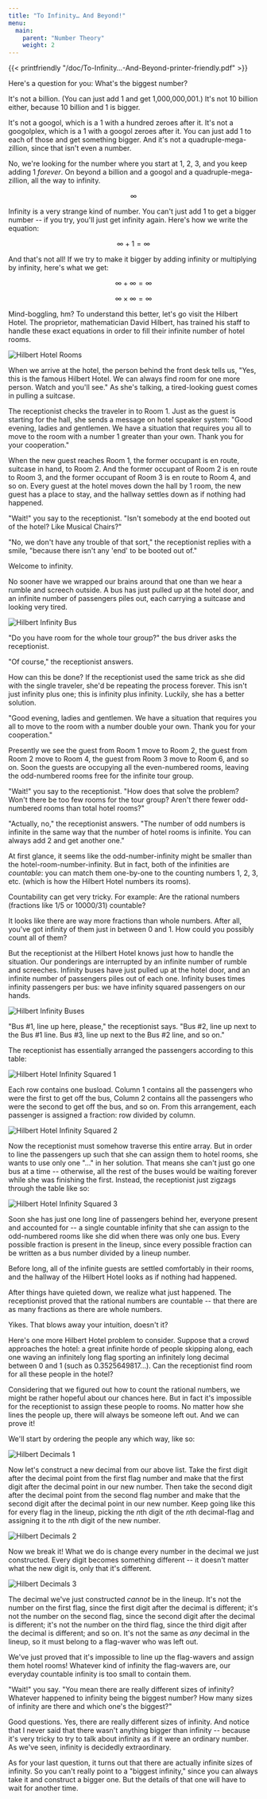 ```yaml
---
title: "To Infinity… And Beyond!"
menu:
  main:
    parent: "Number Theory"
    weight: 2
---
```



{{< printfriendly "/doc/To-Infinity…-And-Beyond-printer-friendly.pdf" >}}

Here's a question for you: What's the biggest number?

It's not a billion. (You can just add 1 and get 1,000,000,001.) It's not 10 billion either, because 10 billion and 1 is bigger.

It's not a googol, which is a 1 with a hundred zeroes after it. It's not a googolplex, which is a 1 with a googol zeroes after it. You can just add 1 to each of those and get something bigger. And it's not a quadruple-mega-zillion, since that isn't even a number.

No, we're looking for the number where you start at 1, 2, 3, and you keep adding 1 *forever*. On beyond a billion and a googol and a quadruple-mega-zillion, all the way to infinity.

$$ \infty $$

Infinity is a very strange kind of number. You can't just add 1 to get a bigger number -- if you try, you'll just get infinity again. Here's how we write the equation:

$$ \infty + 1 = \infty $$

And that's not all! If we try to make it bigger by adding infinity or multiplying by infinity, here's what we get:

$$ \infty + \infty = \infty $$

$$ \infty \times \infty = \infty $$

Mind-boggling, hm? To understand this better, let's go visit the Hilbert Hotel. The proprietor, mathematician David Hilbert, has trained his staff to handle these exact equations in order to fill their infinite number of hotel rooms.

![Hilbert Hotel Rooms](/img/Hilbert-Hotel-Rooms.png)

When we arrive at the hotel, the person behind the front desk tells us, "Yes, this is the famous Hilbert Hotel. We can always find room for one more person. Watch and you'll see." As she's talking, a tired-looking guest comes in pulling a suitcase.

The receptionist checks the traveler in to Room 1. Just as the guest is starting for the hall, she sends a message on hotel speaker system: "Good evening, ladies and gentlemen. We have a situation that requires you all to move to the room with a number 1 greater than your own. Thank you for your cooperation."

When the new guest reaches Room 1, the former occupant is en route, suitcase in hand, to Room 2. And the former occupant of Room 2 is en route to Room 3, and the former occupant of Room 3 is en route to Room 4, and so on. Every guest at the hotel moves down the hall by 1 room, the new guest has a place to stay, and the hallway settles down as if nothing had happened.

"Wait!" you say to the receptionist. "Isn't somebody at the end booted out of the hotel? Like Musical Chairs?"

"No, we don't have any trouble of that sort," the receptionist replies with a smile, "because there isn't any 'end' to be booted out of."

Welcome to infinity.

No sooner have we wrapped our brains around that one than we hear a rumble and screech outside. A bus has just pulled up at the hotel door, and an infinite number of passengers piles out, each carrying a suitcase and looking very tired.

![Hilbert Infinity Bus](/img/Hilbert-Infinity-Bus.png)

"Do you have room for the whole tour group?" the bus driver asks the receptionist.

"Of course," the receptionist answers.

How can this be done? If the receptionist used the same trick as she did with the single traveler, she'd be repeating the process forever. This isn't just infinity plus one; this is infinity plus infinity. Luckily, she has a better solution.

"Good evening, ladies and gentlemen. We have a situation that requires you all to move to the room with a number double your own. Thank you for your cooperation."

Presently we see the guest from Room 1 move to Room 2, the guest from Room 2 move to Room 4, the guest from Room 3 move to Room 6, and so on. Soon the guests are occupying all the even-numbered rooms, leaving the odd-numbered rooms free for the infinite tour group.

"Wait!" you say to the receptionist. "How does that solve the problem? Won't there be too few rooms for the tour group? Aren't there fewer odd-numbered rooms than total hotel rooms?"

"Actually, no," the receptionist answers. "The number of odd numbers is infinite in the same way that the number of hotel rooms is infinite. You can always add 2 and get another one."

At first glance, it seems like the odd-number-infinity might be smaller than the hotel-room-number-infinity. But in fact, both of the infinities are *countable*: you can match them one-by-one to the counting numbers 1, 2, 3, etc. (which is how the Hilbert Hotel numbers its rooms).

Countability can get very tricky. For example: Are the rational numbers (fractions like 1/5 or 10000/31) countable?

It looks like there are way more fractions than whole numbers. After all, you've got infinity of them just in between 0 and 1. How could you possibly count all of them?

But the receptionist at the Hilbert Hotel knows just how to handle the situation. Our ponderings are interrupted by an infinite number of rumble and screeches. Infinity buses have just pulled up at the hotel door, and an infinite number of passengers piles out of each one. Infinity buses times infinity passengers per bus: we have infinity squared passengers on our hands.

![Hilbert Infinity Buses](/img/Hilbert-Infinity-Buses.jpg)

"Bus #1, line up here, please," the receptionist says. "Bus #2, line up next to the Bus #1 line. Bus #3, line up next to the Bus #2 line, and so on."

The receptionist has essentially arranged the passengers according to this table:

![Hilbert Hotel Infinity Squared 1](/img/Hilbert-Hotel-Infinity-Squared-1.jpg)

Each row contains one busload. Column 1 contains all the passengers who were the first to get off the bus, Column 2 contains all the passengers who were the second to get off the bus, and so on. From this arrangement, each passenger is assigned a fraction: row divided by column.

![Hilbert Hotel Infinity Squared 2](/img/Hilbert-Hotel-Infinity-Squared-2.jpg)

Now the receptionist must somehow traverse this entire array. But in order to line the passengers up such that she can assign them to hotel rooms, she wants to use only one "..." in her solution. That means she can't just go one bus at a time -- otherwise, all the rest of the buses would be waiting forever while she was finishing the first. Instead, the receptionist just zigzags through the table like so:

![Hilbert Hotel Infinity Squared 3](/img/Hilbert-Hotel-Infinity-Squared-3.jpg)

Soon she has just one long line of passengers behind her, everyone present and accounted for -- a single countable infinity that she can assign to the odd-numbered rooms like she did when there was only one bus. Every possible fraction is present in the lineup, since every possible fraction can be written as a bus number divided by a lineup number.

Before long, all of the infinite guests are settled comfortably in their rooms, and the hallway of the Hilbert Hotel looks as if nothing had happened.

After things have quieted down, we realize what just happened. The receptionist proved that the rational numbers are countable -- that there are as many fractions as there are whole numbers.

Yikes. That blows away your intuition, doesn't it?

Here's one more Hilbert Hotel problem to consider. Suppose that a crowd approaches the hotel: a great infinite horde of people skipping along, each one waving an infinitely long flag sporting an infinitely long decimal between 0 and 1 (such as 0.3525649817...). Can the receptionist find room for all these people in the hotel?

Considering that we figured out how to count the rational numbers, we might be rather hopeful about our chances here. But in fact it's impossible for the receptionist to assign these people to rooms. No matter how she lines the people up, there will always be someone left out. And we can prove it!

We'll start by ordering the people any which way, like so:

![Hilbert Decimals 1](/img/Hilbert-Decimals-1.png)

Now let's construct a new decimal from our above list. Take the first digit after the decimal point from the first flag number and make that the first digit after the decimal point in our new number. Then take the second digit after the decimal point from the second flag number and make that the second digit after the decimal point in our new number. Keep going like this for every flag in the lineup, picking the *n*th digit of the *n*th decimal-flag and assigning it to the *n*th digit of the new number.

![Hilbert Decimals 2](/img/Hilbert-Decimals-2.png)

Now we break it! What we do is change every number in the decimal we just constructed. Every digit becomes something different -- it doesn't matter what the new digit is, only that it's different.

![Hilbert Decimals 3](/img/Hilbert-Decimals-3.png)

The decimal we've just constructed *cannot* be in the lineup. It's not the number on the first flag, since the first digit after the decimal is different; it's not the number on the second flag, since the second digit after the decimal is different; it's not the number on the third flag, since the third digit after the decimal is different; and so on. It's not the same as *any* decimal in the lineup, so it must belong to a flag-waver who was left out.

We've just proved that it's impossible to line up the flag-wavers and assign them hotel rooms! Whatever kind of infinity the flag-wavers are, our everyday countable infinity is too small to contain them.

"Wait!" you say. "You mean there are really different sizes of infinity? Whatever happened to infinity being the biggest number? How many sizes of infinity are there and which one's the biggest?"

Good questions. Yes, there are really different sizes of infinity. And notice that I never said that there wasn't anything bigger than infinity -- because it's very tricky to try to talk about infinity as if it were an ordinary number. As we've seen, infinity is decidedly extraordinary.

As for your last question, it turns out that there are actually infinite sizes of infinity. So you can't really point to a "biggest infinity," since you can always take it and construct a bigger one. But the details of that one will have to wait for another time.
